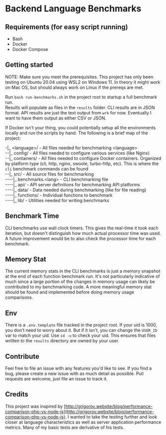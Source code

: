 # Backend Language Benchmarks

## Requirements (for easy script running)

- Bash
- Docker
- Docker Compose

## Getting started

NOTE: Make sure you meet the prerequisites. This project has only been testing on Ubuntu 20.04 using WSL2 on Windows 11. In theory it might work on Mac OS, but should always work on Linux if the prereqs are met.

Run `bash run-benchmarks.sh` in the project root to startup a full benchmark run.  
Results will populate as files in the `results` folder. CLI results are in JSON format. API results are just the text output from `wrk` for now. Eventually I want to have them output as either CSV or JSON.

If Docker isn't your thing, you could potentially setup all the environments locally and run the scripts by hand. The following is a brief map of the project:

-|_ \<language\>/ - All files needed for benchmarking \<language\>  
--|_ config/ - All files needed to configure various services (like Nginx)  
--|_ containers/ - All files needed to configure Docker containers. Organized by platform type (cli, http, nginx, swoole, turbo-http, etc). This is where the `cli` benchmark commands can be found  
--|_ src/ - All source files for benchmarking  
----|_ benchmarks.\<lang\> - CLI benchmarking file  
----|_ api/ - API server definitions for benchmarking API platforms  
----|_ data/ - Data needed during benchmarking (like for file reading)  
----|_ functions/ - Individual functions to benchmark  
----|\_ lib/ - Utilities needed for writing benchmarks

## Benchmark Time

CLI benchmarks use wall clock timers. This gives the real-time it took each iteration, but doesn't distinguish how much actual processor time was used. A future improvement would be to also check the processor time for each benchmark.

## Memory Stat

The current memory stats in the CLI benchmarks is just a memory snapshot at the end of each function benchmark run. It's not particularly indicative of much since a large portion of the changes in memory usage can likely be contributed to my benchmarking code. A more meaningful memory stat should be found and implemented before doing memory usage comparisons.

## Env

There is a `.env.template` file tracked in the project root. If your uid is 1000, you don't need to worry about it. But if it isn't, you can change the `USER_ID` var to match your uid. Use `id -u` to check your uid. This ensures that files written to the `results` directory are owned by your user.

## Contribute

Feel free to file an issue with any features you'd like to see. If you find a bug, please create a new issue with as much detail as possible. Pull requests are welcome, just file an issue to track it.

## Credits

This project was inspired by [http://grigorov.website/blog/performance-comparison-php-vs-node-js](http://grigorov.website/blog/performance-comparison-php-vs-node-js). I wanted to take the testing further and look closer at language characteristics as well as server application performance metrics. Many of my basic tests are derivative of his tests.
